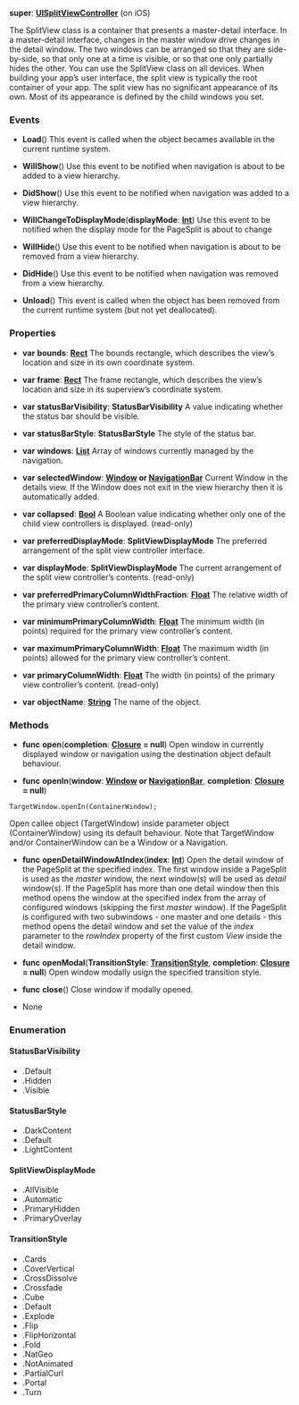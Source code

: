 **super**: **[UISplitViewController](UISplitViewController.md)** (on iOS)

The SplitView class is a container that presents a master-detail interface. In a master-detail interface, changes in the master window drive changes in the detail window. The two windows can be arranged so that they are side-by-side, so that only one at a time is visible, or so that one only partially hides the other. You can use the SplitView class on all devices. When building your app’s user interface, the split view  is typically the root container of your app. The split view has no significant appearance of its own. Most of its appearance is defined by the child windows you set.

### Events

* **Load**()
This event is called when the object becames available in the current runtime system.

* **WillShow**()
Use this event to be notified when navigation is about to be added to a view hierarchy.

* **DidShow**()
Use this event to be notified when navigation was added to a view hierarchy.

* **WillChangeToDisplayMode**(**displayMode**: **[Int](../gravity/int.md)**)
Use this event to be notified when the display mode for the PageSplit is about to change

* **WillHide**()
Use this event to be notified when navigation is about to be removed from a view hierarchy.

* **DidHide**()
Use this event to be notified when navigation was removed from a view hierarchy.

* **Unload**()
This event is called when the object has been removed from the current runtime system (but not yet deallocated).



### Properties

* **var** **bounds**: **[Rect](Rect.md)**
The bounds rectangle, which describes the view’s location and size in its own coordinate system.

* **var** **frame**: **[Rect](Rect.md)**
The frame rectangle, which describes the view’s location and size in its superview’s coordinate system.

* **var** **statusBarVisibility**: **StatusBarVisibility**
A value indicating whether the status bar should be visible.

* **var** **statusBarStyle**: **StatusBarStyle**
The style of the status bar.

* **var** **windows**: **[List](../gravity/list.md)**
Array of windows currently managed by the navigation.

* **var** **selectedWindow**: **[Window](Window.md) or [NavigationBar](NavigationBar.md)**
Current Window in the details view. If the Window does not exit in the view hierarchy then it is automatically added.

* **var** **collapsed**: **[Bool](../gravity/bool.md)**
A Boolean value indicating whether only one of the child view controllers is displayed. \(read-only\)

* **var** **preferredDisplayMode**: **SplitViewDisplayMode**
The preferred arrangement of the split view controller interface.

* **var** **displayMode**: **SplitViewDisplayMode**
The current arrangement of the split view controller’s contents. \(read-only\)

* **var** **preferredPrimaryColumnWidthFraction**: **[Float](../gravity/float.md)**
The relative width of the primary view controller’s content.

* **var** **minimumPrimaryColumnWidth**: **[Float](../gravity/float.md)**
The minimum width (in points) required for the primary view controller’s content.

* **var** **maximumPrimaryColumnWidth**: **[Float](../gravity/float.md)**
The maximum width (in points) allowed for the primary view controller’s content.

* **var** **primaryColumnWidth**: **[Float](../gravity/float.md)**
The width (in points) of the primary view controller’s content. \(read-only\)

* **var** **objectName**: **[String](../gravity/string.md)**
The name of the object.



### Methods

* **func** **open**(**completion**: **[Closure](../gravity/closure.md) = null**)
Open window in currently displayed window or navigation using the destination object default behaviour.

* **func** **openIn**(**window**: **[Window](Window.md) or [NavigationBar](NavigationBar.md)**, **completion**: **[Closure](../gravity/closure.md) = null**)
<pre><code class="swift">TargetWindow.openIn(ContainerWindow);</code></pre>
Open callee object (TargetWindow) inside parameter object (ContainerWindow) using its default behaviour. Note that TargetWindow and/or ContainerWindow can be a Window or a Navigation.

* **func** **openDetailWindowAtIndex**(**index**: **[Int](../gravity/int.md)**)
Open the detail window of the PageSplit at the specified index. The first window inside a PageSplit is used as the <i>master</i> window, the next window(s) will be used as <i>detail</i> window(s). If the PageSplit has more than one detail window then this method opens the window at the specified index from the array of configured windows (skipping the first <i>master</i> window). If the PageSplit is configured with two subwindows - one master and one details - this method opens the detail window and set the value of the <i>index</i> parameter to the <i>rowIndex</i> property of the first custom <i>View</i> inside the detail window.

* **func** **openModal**(**TransitionStyle**: **<a href="#_enum_TransitionStyle">TransitionStyle</a>**, **completion**: **[Closure](../gravity/closure.md) = null**)
Open window modally usign the specified transition style.

* **func** **close**()
Close window if modally opened.



* None

### Enumeration

<div name="_enum_StatusBarVisibility"></div>

#### StatusBarVisibility
 * .Default
 * .Hidden
 * .Visible

<div name="_enum_StatusBarStyle"></div>

#### StatusBarStyle
 * .DarkContent
 * .Default
 * .LightContent

<div name="_enum_SplitViewDisplayMode"></div>

#### SplitViewDisplayMode
 * .AllVisible
 * .Automatic
 * .PrimaryHidden
 * .PrimaryOverlay

<div name="_enum_TransitionStyle"></div>

#### TransitionStyle
 * .Cards
 * .CoverVertical
 * .CrossDissolve
 * .Crossfade
 * .Cube
 * .Default
 * .Explode
 * .Flip
 * .FlipHorizontal
 * .Fold
 * .NatGeo
 * .NotAnimated
 * .PartialCurl
 * .Portal
 * .Turn




